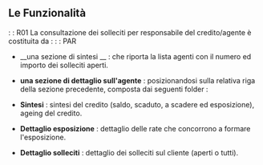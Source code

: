 ## Le Funzionalità
 :  : R01 La consultazione  dei solleciti per responsabile del credito/agente è costituita  da : 
 :  : PAR
-  __una sezione di sintesi __ :  che riporta la  lista agenti con il numero ed importo dei solleciti aperti.
-  __una sezione di dettaglio sull'agente__  :  posizionandosi sulla relativa riga della sezione precedente,  composta dai seguenti folder : 

-  **Sintesi** :  sintesi del credito (saldo, scaduto, a scadere ed esposizione), ageing del credito.
-  **Dettaglio esposizione** :  dettaglio delle rate che concorrono a formare l'esposizione.
-  **Dettaglio solleciti** :  dettaglio dei solleciti sul cliente (aperti  o tutti).


